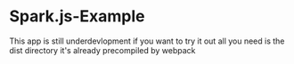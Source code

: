 # Spark.js-Example
This app is still underdevlopment if you want to try it out all you need is the dist directory it's already precompiled by webpack

